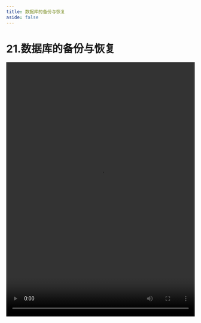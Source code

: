 ```yaml
---
title: 数据库的备份与恢复
aside: false
---
```


# 21.数据库的备份与恢复

<video autoplay src="http://qn.chinavanes.com/nodejs/module-12/21.数据库的备份与恢复.mp4" controls controlsList="nodownload" width="100%" height="680"/>

